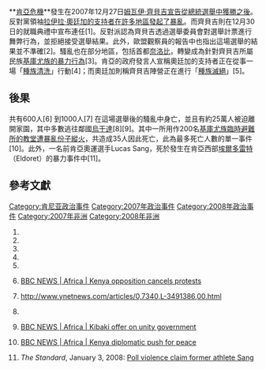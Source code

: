 **[肯亞危機](https://zh.wikipedia.org/wiki/肯亞 "wikilink")**發生在2007年12月27日[姆瓦伊·齊貝吉宣告從](https://zh.wikipedia.org/wiki/姆瓦伊·齊貝吉 "wikilink")[總統選舉中獲勝之後](https://zh.wikipedia.org/wiki/2007年肯亞總統選舉 "wikilink")。反對黨領袖[拉伊拉·奧廷加的支持者在許多地區發起了暴亂](https://zh.wikipedia.org/wiki/拉伊拉·奧廷加 "wikilink")。而齊貝吉則在12月30日的就職典禮中宣布連任\[1\]。反對派認為齊貝吉透過選舉委員會對選舉計票進行舞弊行為，並拒絕接受選舉結果。此外，歐盟觀察員的報告中也指出這場選舉的結果並不準確\[2\]。騷亂也在部分地區，包括首都[奈洛比](../Page/奈洛比.md "wikilink")，轉變成為針對齊貝吉所屬民族[基庫尤族的暴力行為](https://zh.wikipedia.org/wiki/基庫尤族 "wikilink")\[3\]。肯亞的政府發言人宣稱奧廷加的支持者正在從事一場「[種族清洗](https://zh.wikipedia.org/wiki/種族清洗 "wikilink")」行動\[4\]；而奧廷加則稱齊貝吉陣營正在進行「[種族滅絕](https://zh.wikipedia.org/wiki/種族滅絕 "wikilink")」\[5\]。

## 後果

共有600人\[6\] 到1000人\[7\]
在這場選舉後的騷亂中身亡，並且有約25萬人被迫離開家園，其中多數逃往鄰國[烏干達](https://zh.wikipedia.org/wiki/烏干達 "wikilink")\[8\]\[9\]。其中一所用作200名[基庫尤族臨時避難所的教堂遭暴亂份子縱火](https://zh.wikipedia.org/wiki/基庫尤族 "wikilink")，共造成35人因此死亡，此為最多死亡人數的單一事件\[10\]。此外，一名前肯亞奧運選手Lucas
Sang，死於發生在肯亞西部[埃爾多雷特](../Page/埃爾多雷特.md "wikilink")（Eldoret）的暴力事件中\[11\]。

## 參考文獻

[Category:肯尼亚政治事件](https://zh.wikipedia.org/wiki/Category:肯尼亚政治事件 "wikilink")
[Category:2007年政治事件](https://zh.wikipedia.org/wiki/Category:2007年政治事件 "wikilink")
[Category:2008年政治事件](https://zh.wikipedia.org/wiki/Category:2008年政治事件 "wikilink")
[Category:2007年非洲](https://zh.wikipedia.org/wiki/Category:2007年非洲 "wikilink")
[Category:2008年非洲](https://zh.wikipedia.org/wiki/Category:2008年非洲 "wikilink")

1.

2.

3.

4.

5.
6.  [BBC NEWS | Africa | Kenya opposition cancels
    protests](http://news.bbc.co.uk/2/hi/africa/7174670.stm)

7.  <http://www.ynetnews.com/articles/0,7340,L-3491386,00.html>

8.
9.  [BBC NEWS | Africa | Kibaki offer on unity
    government](http://news.bbc.co.uk/2/hi/africa/7172868.stm)

10. [BBC NEWS | Africa | Kenya diplomatic push for
    peace](http://news.bbc.co.uk/2/hi/africa/7167363.stm)

11. *The Standard*, January 3, 2008: [Poll violence claim former athlete
    Sang](http://eastandard.net/news/?id=1143979865&catid=39)